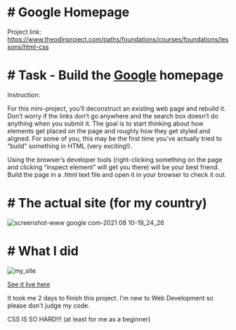 # # Google Homepage

Project link: https://www.theodinproject.com/paths/foundations/courses/foundations/lessons/html-css

# # Task - Build the [Google](https://www.google.com/) homepage

Instruction:

For this mini-project, you’ll deconstruct an existing web page and rebuild it. Don’t worry if the links don’t go anywhere and the search box doesn’t do anything when you submit it. The goal is to start thinking about how elements get placed on the page and roughly how they get styled and aligned. For some of you, this may be the first time you’ve actually tried to “build” something in HTML (very exciting!).

Using the browser’s developer tools (right-clicking something on the page and clicking “inspect element” will get you there) will be your best friend. Build the page in a .html text file and open it in your browser to check it out.

# # The actual site (for my country)

![screenshot-www google com-2021 08 10-19_24_26](https://user-images.githubusercontent.com/84649871/128863822-32264cae-0809-40ff-836f-45d4f775b06c.png)

# # What I did
![my_site](https://user-images.githubusercontent.com/84649871/128868103-c06d7ae4-05ca-4909-aebb-d575d5a31028.png)

[See it live here](https://ted-dino.github.io/The-Odin-Project/google-homepage/)




It took me 2 days to finish this project. I'm new to Web Development so please don't judge my code.

CSS IS SO HARD!!! (at least for me as a beginner)
